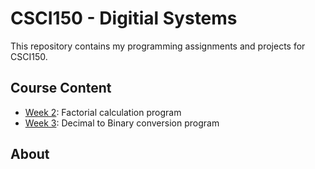 # CSCI150 - Digitial Systems

This repository contains my programming assignments and projects for CSCI150.

## Course Content

- [Week 2](Week2/): Factorial calculation program
- [Week 3](Week3/): Decimal to Binary conversion program

## About

